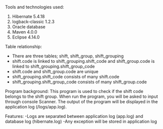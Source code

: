 Tools and technologies used:
1. Hibernate 5.4.18
2. logback-classic 1.2.3
3. Oracle database
4. Maven 4.0.0
5. Eclipse 4.14.0

Table relationship:
- There are three tables; shift, shift_group, shift_grouping
- shift.code is linked to shift_grouping.shift_code and shift_group.code is linked to shift_grouping.shift_group_code
- shift.code and shift_group.code are unique
- shift_grouping.shift_code consists of many shift.code
- shift_grouping.shift_group_code consists of many shift_group.code

Program background:
This program is used to check if the shift code belongs to the shift group. When run the program, you will be asked to input through console Scanner. The output of the program will be displayed in the application log (/logs/app.log).

Features:
-Logs are separated between application log (app.log) and database log (hibernate.log)
-Any exception will be stored in application log